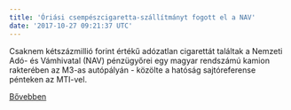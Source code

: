 ```yaml
---
title: 'Óriási csempészcigaretta-szállítmányt fogott el a NAV'
date: '2017-10-27 09:21:37 UTC'
---
```


Csaknem kétszázmillió forint értékű adózatlan cigarettát találtak a Nemzeti Adó- és Vámhivatal (NAV) pénzügyőrei egy magyar rendszámú kamion rakterében az M3-as autópályán - közölte a hatóság sajtóreferense pénteken az MTI-vel.


[Bővebben](http://ift.tt/2zbx16v)
